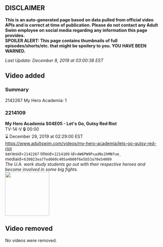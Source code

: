 ## DISCLAIMER
**This is an auto-generated page based on data pulled from official video APIs and is correct at time of publication. Please do not contact any Adult Swim employee on social media regarding any information this page provides.**  
**SPOILER ALERT: This page contains thumbnails of full episodes/shorts/etc. that might be spoilery to you. YOU HAVE BEEN WARNED.**  

_Last Update: December 8, 2019 at 03:00:38 EST_
## Video added
### Summary
2142267 My Hero Academia: 1  
### 2214109
**My Hero Academia S04E05 - Let's Go, Gutsy Red Riot**  
TV-14-V 🔒 00:00  
⌛ December 29, 2019 at 02:29:00 EST  
https://www.adultswim.com/videos/my-hero-academia/lets-go-gutsy-red-riot  
seriesid=`2142267` titleid=`2214109` id=`AW6PW9PsadNs2hMNfum_` mediaid=`630023ea7fed660c405a4800f6e5b53a70e54009`  
_The U.A. work study students go out with their respective heroes and become involved in some big fights._  
<a href="https://media.cdn.adultswim.com/uploads/20191203/thumbnails/2_191231033526-myheroacademia_068.jpg"><img src="https://media.cdn.adultswim.com/uploads/20191203/thumbnails/2_191231033526-myheroacademia_068.jpg" height="144px" /></a>
## Video removed
No videos were removed.  
